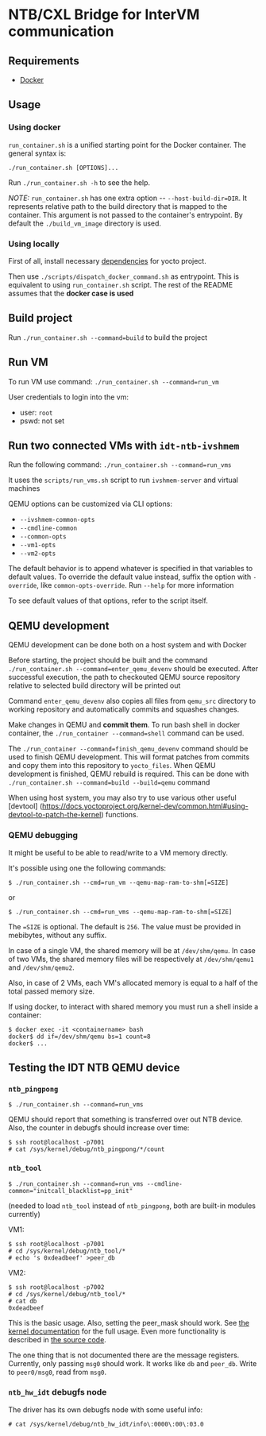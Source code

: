 # NTB/CXL Bridge for InterVM communication

## Requirements
- [Docker](https://docs.docker.com/engine/install/)

## Usage

### Using docker

`run_container.sh` is a unified starting point for the Docker container.
The general syntax is:
```
./run_container.sh [OPTIONS]...
```
Run `./run_container.sh -h` to see the help.

*NOTE:* `run_container.sh` has one extra option -- `--host-build-dir=DIR`.
It represents relative path to the build directory that is mapped to the
container. This argument is not passed to the container's entrypoint. By
default the `./build_vm_image` directory is used.

### Using locally

First of all, install necessary [dependencies](https://docs.yoctoproject.org/brief-yoctoprojectqs/index.html#build-host-packages)
for yocto project.

Then use `./scripts/dispatch_docker_command.sh` as entrypoint. This is
equivalent to using `run_container.sh` script. The rest of the README assumes
that the **docker case is used**

## Build project

Run `./run_container.sh --command=build` to build the project

## Run VM

To run VM use command: `./run_container.sh --command=run_vm`

User credentials to login into the vm:
- user: ```root```
- pswd: not set

## Run two connected VMs with `idt-ntb-ivshmem`

Run the following command: `./run_container.sh --command=run_vms`

It uses the `scripts/run_vms.sh` script to run `ivshmem-server` and virtual machines

QEMU options can be customized via CLI options:
- `--ivshmem-common-opts`
- `--cmdline-common`
- `--common-opts`
- `--vm1-opts`
- `--vm2-opts`

The default behavior is to append whatever is specified in that variables
to default values.
To override the default value instead, suffix the option with `-override`,
like `common-opts-override`. Run `--help` for more information

To see default values of that options, refer to the script itself.

## QEMU development

QEMU development can be done both on a host system and with Docker

Before starting, the project should be built and the command
`./run_container.sh --command=enter_qemu_devenv` should be executed.
After successful execution, the path to checkouted QEMU source repository
relative to selected build directory will be printed out

Command `enter_qemu_devenv` also copies all files from `qemu_src` directory
to working repository and automatically commits and squashes changes.

Make changes in QEMU and **commit them**. To run bash shell in docker container,
the `./run_container --command=shell` command can be used.

The `./run_container --command=finish_qemu_devenv` command should be used to
finish QEMU development. This will format patches from commits and copy them
into this repository to `yocto_files`. When QEMU development is finished,
QEMU rebuild is required. This can be done with
`./run_container.sh --command=build --build=qemu` command

When using host system, you may also try to use various other useful [devtool]
(https://docs.yoctoproject.org/kernel-dev/common.html#using-devtool-to-patch-the-kernel)
functions.

### QEMU debugging

It might be useful to be able to read/write to a VM memory directly.

It's possible using one the following commands:
```ShellSessinon
$ ./run_container.sh --cmd=run_vm --qemu-map-ram-to-shm[=SIZE]
```
or
```ShellSessinon
$ ./run_container.sh --cmd=run_vms --qemu-map-ram-to-shm[=SIZE]
```

The `=SIZE` is optional. The default is `256`.
The value must be provided in mebibytes, without any suffix.

In case of a single VM, the shared memory will be at `/dev/shm/qemu`.
In case of two VMs, the shared memory files will be respectively at
`/dev/shm/qemu1` and `/dev/shm/qemu2`.

Also, in case of 2 VMs,
each VM's allocated memory is equal to a half of the total passed memory size.

If using docker, to interact with shared memory you must run a shell inside a container:
```ShellSession
$ docker exec -it <containername> bash
docker$ dd if=/dev/shm/qemu bs=1 count=8
docker$ ...
```

## Testing the IDT NTB QEMU device

### `ntb_pingpong`

```ShellSession
$ ./run_container.sh --command=run_vms
```
QEMU should report that something is transferred over out NTB device.
Also, the counter in debugfs should increase over time:
```ShellSession
$ ssh root@localhost -p7001
# cat /sys/kernel/debug/ntb_pingpong/*/count
```

### `ntb_tool`

```ShellSession
$ ./run_container.sh --command=run_vms --cmdline-common="initcall_blacklist=pp_init"
```
(needed to load `ntb_tool` instead of `ntb_pingpong`, both are built-in modules currently)

VM1:
```ShellSession
$ ssh root@localhost -p7001
# cd /sys/kernel/debug/ntb_tool/*
# echo 's 0xdeadbeef' >peer_db
```

VM2:
```ShellSession
$ ssh root@localhost -p7002
# cd /sys/kernel/debug/ntb_tool/*
# cat db
0xdeadbeef
```

This is the basic usage.
Also, setting the peer_mask should work.
See [the kernel documentation](
https://docs.kernel.org/driver-api/ntb.html#ntb-tool-test-client-ntb-tool)
for the full usage.
Even more functionality is described in [the source code](
https://elixir.bootlin.com/linux/v6.1.50/source/drivers/ntb/test/ntb_tool.c#L54).

The one thing that is not documented there are the message registers.
Currently, only passing `msg0` should work.
It works like `db` and `peer_db`.
Write to `peer0/msg0`, read from `msg0`.

### `ntb_hw_idt` debugfs node

The driver has its own debugfs node with some useful info:
```ShellSession
# cat /sys/kernel/debug/ntb_hw_idt/info\:0000\:00\:03.0
```
